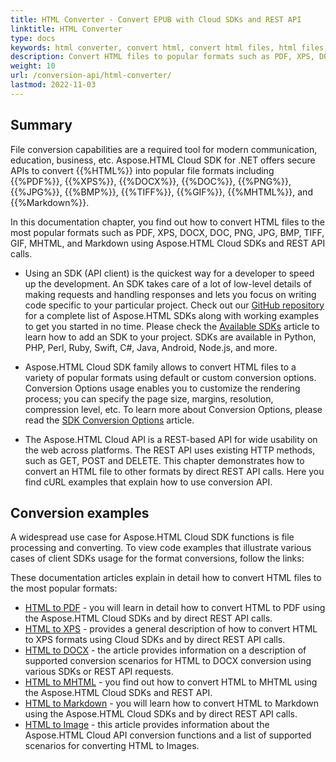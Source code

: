 ```yaml
---
title: HTML Converter - Convert EPUB with Cloud SDKs and REST API
linktitle: HTML Converter
type: docs
keywords: html converter, convert html, convert html files, html files, html conversion, cloud sdk, rest api, rest api call
description: Convert HTML files to popular formats such as PDF, XPS, DOCX, PNG, JPG, GIF, MHTML, and Markdown using Aspose.HTML Cloud SDKs and REST API.
weight: 10
url: /conversion-api/html-converter/
lastmod: 2022-11-03
---
```


## **Summary**

File conversion capabilities are a required tool for modern communication, education, business, etc. Aspose.HTML Cloud SDK for .NET offers secure APIs to convert {{%HTML%}} into popular file formats including {{%PDF%}}, {{%XPS%}}, {{%DOCX%}}, {{%DOC%}}, {{%PNG%}}, {{%JPG%}}, {{%BMP%}}, {{%TIFF%}}, {{%GIF%}}, {{%MHTML%}}, and {{%Markdown%}}.

In this documentation chapter, you find out how to convert HTML files to the most popular formats such as PDF, XPS, DOCX, DOC, PNG, JPG, BMP, TIFF, GIF, MHTML, and Markdown using Aspose.HTML Cloud SDKs and REST API calls. 

 - Using an SDK (API client) is the quickest way for a developer to speed up the development. An SDK takes care of a lot of low-level details of making requests and handling responses and lets you focus on writing code specific to your particular project. Check out our [GitHub repository](https://github.com/aspose-html-cloud) for a complete list of Aspose.HTML SDKs along with working examples to get you started in no time. Please check the [Available SDKs](/html/overview/available-sdks/) article to learn how to add an SDK to your project. SDKs are available in Python, PHP, Perl, Ruby, Swift, C#, Java, Android, Node.js, and more.
 
 - Aspose.HTML Cloud SDK family allows to convert HTML files to a variety of popular formats using default or custom conversion options. Conversion Options usage enables you to customize the rendering process; you can specify the page size, margins, resolution, compression level, etc. To learn more about Conversion Options, please read the [SDK Conversion Options](html/conversion-api/sdk-conversion-options/) article.

 - The Aspose.HTML Cloud API is a REST-based API for wide usability on the web across platforms. The REST API uses existing HTTP methods, such as GET, POST and DELETE. This chapter demonstrates how to convert an HTML file to other formats by direct REST API calls. Here you find cURL examples that explain how to use conversion API.



## **Conversion examples**

A widespread use case for Aspose.HTML Cloud SDK functions is file processing and converting. To view code examples that illustrate various cases of client SDKs usage for the format conversions, follow the links:

These documentation articles explain in detail how to convert HTML files to the most popular formats:

 - [HTML to PDF](/html/convert-html-to-pdf/) - you will learn in detail how to convert HTML to PDF using the Aspose.HTML Cloud SDKs and by direct REST API calls.
 - [HTML to XPS](/html/convert-html-to-xps/) - provides a general description of how to convert HTML to XPS formats using Cloud SDKs and by direct REST API calls.
 - [HTML to DOCX](/html/convert-html-to-docx/) - the article provides information on a description of supported conversion scenarios for HTML to DOCX conversion using various SDKs or REST API requests.
 - [HTML to MHTML](/html/convert-html-to-mhtml/) - you find out how to convert HTML to MHTML using the Aspose.HTML Cloud SDKs and REST API.
 - [HTML to Markdown](/html/covnert-html-to-md/) - you will learn how to convert HTML to Markdown using the Aspose.HTML Cloud SDKs and by direct REST API calls.
 - [HTML to Image](/html/convert-html-to-image/) -  this article provides information about the Aspose.HTML Cloud API conversion functions and a list of supported scenarios for converting HTML to Images.